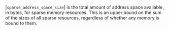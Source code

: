 [`sparse_address_space_size`] is the
total amount of address space available, in bytes, for sparse memory
resources.
This is an upper bound on the sum of the sizes of all sparse resources,
regardless of whether any memory is bound to them.